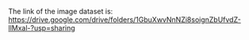 The link of the image dataset is:
https://drive.google.com/drive/folders/1GbuXwvNnNZi8soignZbUfvdZ-llMxal-?usp=sharing
